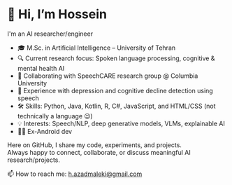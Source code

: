 # 👋 Hi, I’m Hossein

I'm an AI researcher/engineer  

- 🎓 M.Sc. in Artificial Intelligence – University of Tehran  
- 🔍 Current research focus: Spoken language processing, cognitive & mental health AI  
- 🤝 Collaborating with SpeechCARE research group @ Columbia University
- 🧠 Experience with depression and cognitive decline detection using speech  
- 🛠️ Skills: Python, Java, Kotlin, R, C#, JavaScript, and HTML/CSS (not technically a language 😉)  
- 💡 Interests: Speech/NLP, deep generative models, VLMs, explainable AI  
- 👨‍💻 Ex-Android dev  

Here on GitHub, I share my code, experiments, and projects.  
Always happy to connect, collaborate, or discuss meaningful AI research/projects.  

📫 How to reach me: [h.azadmaleki@gmail.com](mailto:h.azadmaleki@gmail.com)
